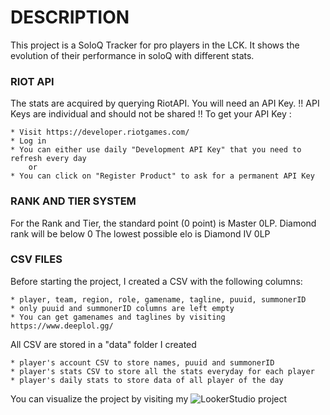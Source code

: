 # DESCRIPTION
This project is a SoloQ Tracker for pro players in the LCK.
It shows the evolution of their performance in soloQ with different stats.

### RIOT API
The stats are acquired by querying RiotAPI.
You will need an API Key. 
!! API Keys are individual and should not be shared !!
To get your API Key :

    * Visit https://developer.riotgames.com/
    * Log in
    * You can either use daily "Development API Key" that you need to refresh every day
        or
    * You can click on "Register Product" to ask for a permanent API Key
    
### RANK AND TIER SYSTEM
For the Rank and Tier, the standard point (0 point) is Master 0LP. Diamond rank will be below 0
The lowest possible elo is Diamond IV 0LP

### CSV FILES
Before starting the project, I created a CSV with the following columns:

    * player, team, region, role, gamename, tagline, puuid, summonerID
    * only puuid and summonerID columns are left empty
    * You can get gamenames and taglines by visiting https://www.deeplol.gg/


All CSV are stored in a "data" folder I created

    * player's account CSV to store names, puuid and summonerID
    * player's stats CSV to store all the stats everyday for each player
    * player's daily stats to store data of all player of the day

You can visualize the project by visiting my ![LookerStudio]([url](https://lookerstudio.google.com/reporting/a6f70368-1a33-4118-be27-f078c9777f42)https://lookerstudio.google.com/reporting/a6f70368-1a33-4118-be27-f078c9777f42) project

